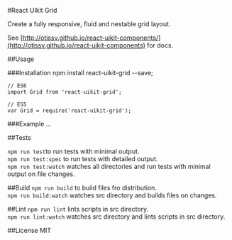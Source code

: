 #React UIkit Grid

Create a fully responsive, fluid and nestable grid layout.

See [http://otissv.github.io/react-uikit-components/](http://otissv.github.io/react-uikit-components) for docs.

##Usage

###Installation
    npm install react-uikit-grid --save;

    // ES6
    import Grid from 'react-uikit-grid';

    // ES5
    var Grid = require('react-uikit-grid');

###Example
    <Grid textAlign='center' divider>
    ...
    </Grid>



##Tests

`npm run test`to run tests with minimal output.  
`npm run test:spec` to run tests with detailed output.  
`npm run test:watch` watches all directories and run tests with minimal output on file changes.

##Build
`npm run build` to build files fro distribution.  
`npm run build:watch` watches src directory and builds files on changes.

##Lint
`npm run lint` lints scripts in src directory.  
`npm run lint:watch` watches src directory and lints scripts in src directory.

##License
MIT
